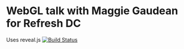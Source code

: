 # WebGL talk with Maggie Gaudean for Refresh DC

Uses reveal.js [![Build Status](https://travis-ci.org/hakimel/reveal.js.png?branch=master)](https://travis-ci.org/hakimel/reveal.js)
